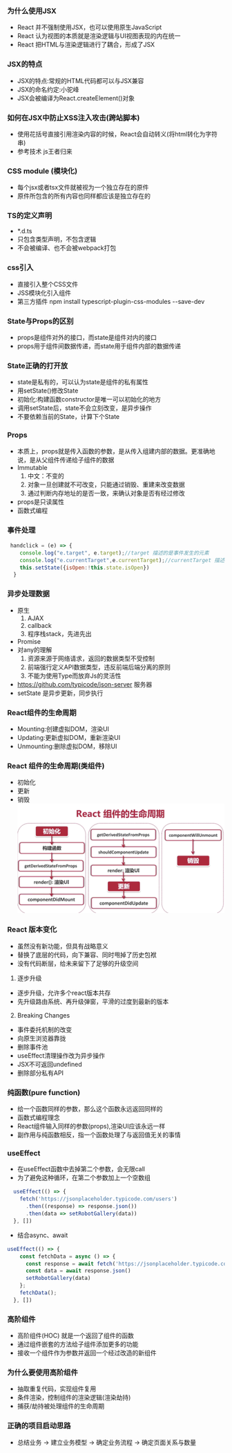 ### 为什么使用JSX
- React 并不强制使用JSX，也可以使用原生JavaScript
- React 认为视图的本质就是渲染逻辑与UI视图表现的内在统一
- React 把HTML与渲染逻辑进行了耦合，形成了JSX

### JSX的特点
- JSX的特点:常规的HTML代码都可以与JSX兼容
- JSX的命名约定:小驼峰
- JSX会被编译为React.createElement()对象

### 如何在JSX中防止XSS注入攻击(跨站脚本)
- 使用花括号直接引用渲染内容的时候，React会自动转义(将html转化为字符串)
- 参考技术 js王者归来

### CSS module (模块化)
- 每个jsx或者tsx文件就被视为一个独立存在的原件
- 原件所包含的所有内容也同样都应该是独立存在的

### TS的定义声明
- *.d.ts
- 只包含类型声明，不包含逻辑
- 不会被编译、也不会被webpack打包

### css引入
- 直接引入整个CSS文件
- JSS模块化引入组件
- 第三方插件 npm install typescript-plugin-css-modules --save-dev

### State与Props的区别
- props是组件对外的接口，而state是组件对内的接口
- props用于组件间数据传递，而state用于组件内部的数据传递

### State正确的打开放
- state是私有的，可以认为state是组件的私有属性
- 用setState()修改State
- 初始化:构建函数constructor是唯一可以初始化的地方
- 调用setState后，state不会立刻改变，是异步操作
- 不要依赖当前的State，计算下个State

### Props
- 本质上，props就是传入函数的参数，是从传入组建内部的数据。更准确地说，是从父组件传递给子组件的数据
- Immutable
   1. 中文：不变的
   2. 对象一旦创建就不可改变，只能通过销毁、重建来改变数据
   3. 通过判断内存地址的是否一致，来确认对象是否有经过修改
- props是只读属性
- 函数式编程

### 事件处理
```js
 handclick = (e) => {
    console.log("e.target", e.target);//target 描述的是事件发生的元素
    console.log("e.currentTarget",e.currentTarget);//currentTarget 描述事件绑定的元素
    this.setState({isOpen:!this.state.isOpen})
  }
```
### 异步处理数据
- 原生
  1. AJAX 
  2. callback
  3. 程序栈stack，先进先出
- Promise
- 对any的理解
  1. 资源来源于网络请求，返回的数据类型不受控制
  2. 前端强行定义API数据类型，违反前端后端分离的原则
  3. 不能为使用Type而放弃Js的灵活性
- https://github.com/typicode/json-server 服务器
- setState 是异步更新，同步执行

### React组件的生命周期
- Mounting:创建虚拟DOM，渲染UI
- Updating:更新虚拟DOM，重新渲染UI
- Unmounting:删除虚拟DOM，移除UI

### React 组件的生命周期(类组件)
- 初始化
- 更新
- 销毁
![avatar](生命周期.png)

### React 版本变化
- 虽然没有新功能，但具有战略意义
- 替换了底层的代码，向下兼容、同时甩掉了历史包袱
- 没有代码断层，给未来留下了足够的升级空间
1. 逐步升级
- 逐步升级，允许多个react版本共存
- 先升级路由系统、再升级弹窗，平滑的过度到最新的版本
2. Breaking Changes
- 事件委托机制的改变
- 向原生浏览器靠拢
- 删除事件池
- useEffect清理操作改为异步操作
- JSX不可返回undefined
- 删除部分私有API
### 纯函数(pure function)
- 给一个函数同样的参数，那么这个函数永远返回同样的
- 函数式编程理念
- React组件输入同样的参数(props),渲染UI应该永远一样
- 副作用与纯函数相反，指一个函数处理了与返回值无关的事情
### useEffect
- 在useEffect函数中去掉第二个参数，会无限call
- 为了避免这种循环，在第二个参数加上一个空数组
```js
  useEffect(() => {
    fetch('https://jsonplaceholder.typicode.com/users')
      .then((response) => response.json())
      .then(data => setRobotGallery(data))
  }, [])
```
- 结合async、await
```js
useEffect(() => {
    const fetchData = async () => {
      const response = await fetch('https://jsonplaceholder.typicode.com/users');
      const data = await response.json()
      setRobotGallery(data)
    };
    fetchData();
  }, [])
```
### 高阶组件 
- 高阶组件(HOC) 就是一个返回了组件的函数
- 通过组件嵌套的方法给子组件添加更多的功能
- 接收一个组件作为参数并返回一个经过改造的新组件

### 为什么要使用高阶组件
- 抽取重复代码，实现组件复用
- 条件渲染，控制组件的渲染逻辑(渲染劫持)
- 捕获/劫持被处理组件的生命周期

### 正确的项目启动思路
- 总结业务 -> 建立业务模型 -> 确定业务流程 -> 确定页面关系与数量
